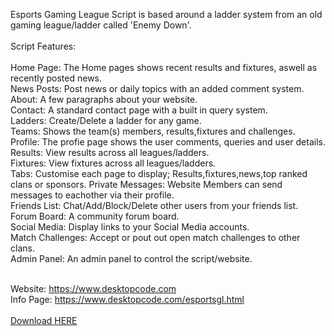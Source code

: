 Esports Gaming League Script is based around a ladder system from an old gaming league/ladder called 'Enemy Down'.<br><br>
Script Features:<br><br>
Home Page: The Home pages shows recent results and fixtures, aswell as recently posted news.<br>
News Posts: Post news or daily topics with an added comment system.<br>
About: A few paragraphs about your website.<br>
Contact: A standard contact page with a built in query system.<br>
Ladders: Create/Delete a ladder for any game.<br>
Teams: Shows the team(s) members, results,fixtures and challenges.<br>
Profile: The profie page shows the user comments, queries and user details.<br>
Results: View results across all leagues/ladders.<br>
Fixtures: View fixtures across all leagues/ladders.<br>
Tabs: Customise each page to display; Results,fixtures,news,top ranked clans or sponsors.
Private Messages: Website Members can send messages to eachother via their profile.<br>
Friends List: Chat/Add/Block/Delete other users from your friends list.<br>
Forum Board: A community forum board.<br>
Social Media: Display links to your Social Media accounts.<br>
Match Challenges: Accept or pout out open match challenges to other clans.<br>
Admin Panel: An admin panel to control the script/website.<br><br>

Website: https://www.desktopcode.com<br>
Info Page: https://www.desktopcode.com/esportsgl.html<br><br>
<a href="https://desktopcode.com/download/do.php?idcore-id=265">Download HERE</a>
